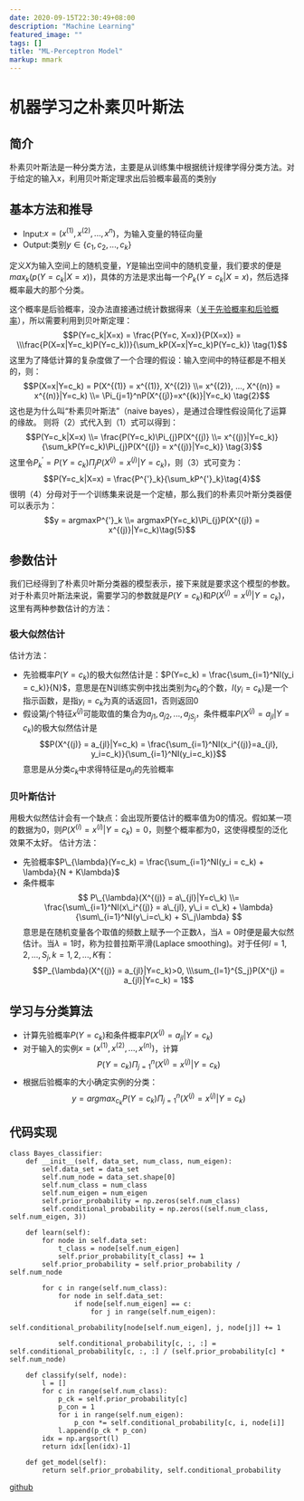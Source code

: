 ```yaml
---
date: 2020-09-15T22:30:49+08:00
description: "Machine Learning"
featured_image: ""
tags: []
title: "ML-Perceptron Model"
markup: mmark
---
```


# 机器学习之朴素贝叶斯法
## 简介
朴素贝叶斯法是一种分类方法，主要是从训练集中根据统计规律学得分类方法。对于给定的输入x，利用贝叶斯定理求出后验概率最高的类别y

## 基本方法和推导
* Input:$x = (x^{(1)}, x^{(2)}, ..., x^{n})$，为输入变量的特征向量
* Output:类别$y\in \{c_1, c_2, ..., c_k\}$

定义$X$为输入空间上的随机变量，$Y$是输出空间中的随机变量，我们要求的便是$max_{k}(p(Y = c_k|X=x))$，具体的方法是求出每一个$P_k(Y=c_k|X=x)$，然后选择概率最大的那个分类。

这个概率是后验概率，没办法直接通过统计数据得来（[关于先验概率和后验概率](https://zhuanlan.zhihu.com/p/26464206)），所以需要利用到贝叶斯定理：
$$P(Y=c_k|X=x) = \frac{P(Y=c, X=x)}{P(X=x)} = \\\frac{P(X=x|Y=c_k)P(Y=c_k))}{\sum_kP(X=x|Y=c_k)P(Y=c_k)} \tag{1}$$
这里为了降低计算的复杂度做了一个合理的假设：输入空间中的特征都是不相关的，则：
$$P(X=x|Y=c_k) = P(X^{(1)} = x^{(1)}, X^{(2)} \\= x^{(2)}, ..., X^{(n)} = x^{(n)}|Y=c_k) \\= \Pi_{j=1}^nP(X^{(j)}=x^{(k)}|Y=c_k) \tag{2}$$
这也是为什么叫“朴素贝叶斯法”（naive bayes），是通过合理性假设简化了运算的缘故。
则将（2）式代入到（1）式可以得到：
$$P(Y=c_k|X=x) \\= \frac{P(Y=c_k)\Pi_{j}P(X^{(j)} \\= x^{(j)}|Y=c_k)}{\sum_kP(Y=c_k)\Pi_{j}P(X^{(j)} = x^{(j)}|Y=c_k)} \tag{3}$$
这里令$P^{'}_k = P(Y=c_k)\Pi_{j}P(X^{(j)} = x^{(j)}|Y=c_k)$，则（3）式可变为：
$$P(Y=c_k|X=x) = \frac{P^{'}_k}{\sum_kP^{'}_k}\tag{4}$$
很明（4）分母对于一个训练集来说是一个定植，那么我们的朴素贝叶斯分类器便可以表示为：
$$y = argmaxP^{'}_k \\= argmaxP(Y=c_k)\Pi_{j}P(X^{(j)} = x^{(j)}|Y=c_k)\tag{5}$$

## 参数估计
我们已经得到了朴素贝叶斯分类器的模型表示，接下来就是要求这个模型的参数。对于朴素贝叶斯法来说，需要学习的参数就是$P(Y=c_k)$和$P(X^{(j)} = x^{(j)}|Y=c_k)$，这里有两种参数估计的方法：

### 极大似然估计
估计方法：
* 先验概率$P(Y=c_k)$的极大似然估计是：$P(Y=c_k) = \frac{\sum_{i=1}^NI(y_i = c_k)}{N}$，意思是在N训练实例中找出类别为$c_k$的个数，$I(y_i = c_k)$是一个指示函数，是指$y_i = c_k$为真的话返回1，否则返回0
* 假设第$j$个特征$x^{(j)}$可能取值的集合为${a_{j1}, a_{j2}, ..., a_{jS_j}}$，条件概率$P(X^{(j)} = a_{jl}|Y=c_k)$的极大似然估计是$$P(X^{(j)} = a_{jl}|Y=c_k) = \frac{\sum_{i=1}^NI(x_i^{(j)}=a_{jl}, y_i=c_k)}{\sum_{i=1}^NI(y_i=c_k)}$$意思是从分类$c_k$中求得特征是$a_{jl}$的先验概率

### 贝叶斯估计
用极大似然估计会有一个缺点：会出现所要估计的概率值为0的情况。假如某一项的数据为0，则$P(X^{(i)} = x^{(i)}|Y=c_k) = 0$，则整个概率都为0，这使得模型的泛化效果不太好。
估计方法：
* 先验概率$P\_{\lambda}(Y=c_k) = \frac{\sum_{i=1}^NI(y_i = c_k) + \lambda}{N + K\lambda}$
* 条件概率
	$$
	P\_{\lambda}(X^{(j)} = a\_{jl}|Y=c\_k) \\= \frac{\sum\_{i=1}^NI(x\_i^{(j)} = a\_{jl}, y\_i = c\_k) + \lambda}{\sum\_{i=1}^NI(y\_i=c\_k) + S\_j\lambda}
	$$
意思是在随机变量各个取值的频数上赋予一个正数$\lambda$，当$\lambda = 0$时便是最大似然估计。当$\lambda=1$时，称为拉普拉斯平滑(Laplace smoothing)。对于任何$l = 1, 2, ..., S_j, k = 1, 2, ..., K$有：
$$P_{\lambda}(X^{(j)} = a_{jl}|Y=c_k)>0, \\\sum_{l=1}^{S_j}P(X^(j) = a_{jl}|Y=c_k) = 1$$

## 学习与分类算法
* 计算先验概率$P(Y=c_k)$和条件概率$P(X^{(j)} = a_{jl}|Y=c_k)$
* 对于输入的实例$x=(x^{(1)}, x^{(2)}, ..., x^{(n)})$，计算$$P(Y=c_k)\Pi_{j=1}^n(X^{(j)} = x^{(j)}|Y=c_k)$$
* 根据后验概率的大小确定实例的分类：$$y = argmax_{c_k}P(Y=c_k)\Pi_{j=1}^n(X^{(j)} = x^{(j)}|Y=c_k)$$


## 代码实现
```
class Bayes_classifier:
	def __init__(self, data_set, num_class, num_eigen):
		self.data_set = data_set
		self.num_node = data_set.shape[0]
		self.num_class = num_class
		self.num_eigen = num_eigen
		self.prior_probability = np.zeros(self.num_class)
		self.conditional_probability = np.zeros((self.num_class, self.num_eigen, 3))

	def learn(self):
		for node in self.data_set:
			t_class = node[self.num_eigen]
			self.prior_probability[t_class] += 1
		self.prior_probability = self.prior_probability / self.num_node

		for c in range(self.num_class):
			for node in self.data_set:
				if node[self.num_eigen] == c:
					for j in range(self.num_eigen):
						self.conditional_probability[node[self.num_eigen], j, node[j]] += 1

			self.conditional_probability[c, :, :] = self.conditional_probability[c, :, :] / (self.prior_probability[c] * self.num_node)

	def classify(self, node):
		l = []
		for c in range(self.num_class):
			p_ck = self.prior_probability[c]
			p_con = 1
			for i in range(self.num_eigen):
				p_con *= self.conditional_probability[c, i, node[i]]
			l.append(p_ck * p_con)
		idx = np.argsort(l)
		return idx[len(idx)-1]

	def get_model(self):
		return self.prior_probability, self.conditional_probability

```
[github](https://github.com/Hide-on-bush2/machine_learning/tree/master/naive_bayes)